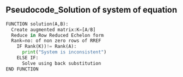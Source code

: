 ## Pseudocode_Solution of system of equation
```python
FUNCTION solution(A,B):
  Create augmented matrix:K=[A/B]
  Reduce in Row Reduced Echelon form
  Rank=no: of non zero rows of RREF
    IF Rank(K))!= Rank(A):
      print("System is inconsistent")
    ELSE IF:
      Solve using back substitution
END FUNCTION
```
